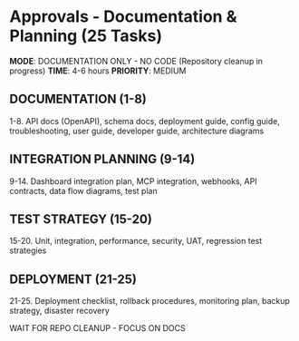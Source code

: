 # Approvals - Documentation & Planning (25 Tasks)

**MODE**: DOCUMENTATION ONLY - NO CODE (Repository cleanup in progress)
**TIME**: 4-6 hours
**PRIORITY**: MEDIUM

## DOCUMENTATION (1-8)
1-8. API docs (OpenAPI), schema docs, deployment guide, config guide, troubleshooting, user guide, developer guide, architecture diagrams

## INTEGRATION PLANNING (9-14)
9-14. Dashboard integration plan, MCP integration, webhooks, API contracts, data flow diagrams, test plan

## TEST STRATEGY (15-20)
15-20. Unit, integration, performance, security, UAT, regression test strategies

## DEPLOYMENT (21-25)
21-25. Deployment checklist, rollback procedures, monitoring plan, backup strategy, disaster recovery

WAIT FOR REPO CLEANUP - FOCUS ON DOCS
